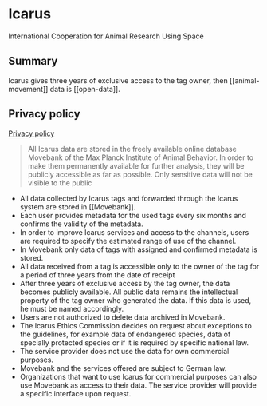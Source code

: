 # Icarus
International Cooperation for Animal Research Using Space

## Summary
Icarus gives three years of exclusive access to the tag owner, then [[animal-movement]] data is [[open-data]].

## Privacy policy
[Privacy policy](https://www.icarus.mpg.de/103830/privacy-policy)
> All Icarus data are stored in the freely available online database Movebank of the Max Planck Institute of Animal Behavior. In order to make them permanently available for further analysis, they will be publicly accessible as far as possible. Only sensitive data will not be visible to the public

* All data collected by Icarus tags and forwarded through the Icarus system are stored in [[Movebank]].
* Each user provides metadata for the used tags every six months and confirms the validity of the metadata.
* In order to improve Icarus services and access to the channels, users are required to specify the estimated range of use of the channel.
* In Movebank only data of tags with assigned and confirmed metadata is stored.
* All data received from a tag is accessible only to the owner of the tag for a period of three years from the date of receipt
* After three years of exclusive access by the tag owner, the data becomes publicly available. All public data remains the intellectual property of the tag owner who generated the data. If this data is used, he must be named accordingly.
* Users are not authorized to delete data archived in Movebank.
* The Icarus Ethics Commission decides on request about exceptions to the guidelines, for example data of endangered species, data of specially protected species or if it is required by specific national law.
* The service provider does not use the data for own commercial purposes.
* Movebank and the services offered are subject to German law.
* Organizations that want to use Icarus for commercial purposes can also use Movebank as access to their data. The service provider will provide a specific interface upon request.